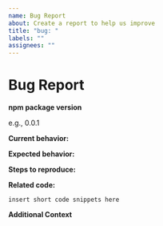 ```yaml
---
name: Bug Report
about: Create a report to help us improve
title: "bug: "
labels: ""
assignees: ""
---
```


<!-- Before submitting an issue, please see https://guides.github.com/features/issues/. -->

<!-- Please do not submit support requests or "How to" questions here. -->

<!-- ISSUES MISSING IMPORTANT INFORMATION MAY BE CLOSED WITHOUT INVESTIGATION. -->

# Bug Report

**npm package version**

e.g., 0.0.1

**Current behavior:**

<!-- Describe how the bug manifests. -->

**Expected behavior:**

<!-- Describe what the behavior would be without the bug. -->

**Steps to reproduce:**

<!--  Please explain the steps required to duplicate the issue, especially if you are able to provide a sample application. -->

**Related code:**

<!-- If you are able to illustrate the bug or feature request with an example, please provide a code sample.
-->

```
insert short code snippets here
```

**Additional Context**

<!-- List any other information that is relevant to your issue. Stack traces, related issues, suggestions on how to add, use case, Stack Overflow links, forum links, screenshots, OS if applicable, etc. -->
